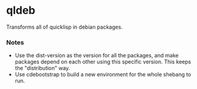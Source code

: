 # qldeb

Transforms all of quicklisp in debian packages.

### Notes

- Use the dist-version as the version for all the packages, and make
  packages depend on each other using this specific version. This
  keeps the "distribution" way.
- Use cdebootstrap to build a new environment for the whole shebang to
  run.
